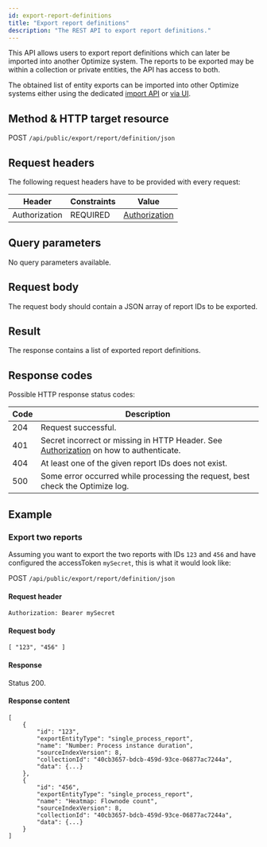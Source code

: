 ```yaml
---
id: export-report-definitions
title: "Export report definitions"
description: "The REST API to export report definitions."
---
```


This API allows users to export report definitions which can later be imported into another Optimize system. The reports to be exported may be within a collection or private entities, the API has access to both.

The obtained list of entity exports can be imported into other Optimize systems either using the dedicated [import API](../import-entities.md) or [via UI]($optimize$/components/userguide/additional-features/export-import#importing-entities).

## Method & HTTP target resource

POST `/api/public/export/report/definition/json`

## Request headers

The following request headers have to be provided with every request:

| Header        | Constraints | Value                                             |
| ------------- | ----------- | ------------------------------------------------- |
| Authorization | REQUIRED    | [Authorization](../optimize-api-authorization.md) |

## Query parameters

No query parameters available.

## Request body

The request body should contain a JSON array of report IDs to be exported.

## Result

The response contains a list of exported report definitions.

## Response codes

Possible HTTP response status codes:

| Code | Description                                                                                                               |
| ---- | ------------------------------------------------------------------------------------------------------------------------- |
| 204  | Request successful.                                                                                                       |
| 401  | Secret incorrect or missing in HTTP Header. See [Authorization](../optimize-api-authorization.md) on how to authenticate. |
| 404  | At least one of the given report IDs does not exist.                                                                      |
| 500  | Some error occurred while processing the request, best check the Optimize log.                                            |

## Example

### Export two reports

Assuming you want to export the two reports with IDs `123` and `456` and have configured the accessToken `mySecret`, this is what it would look like:

POST `/api/public/export/report/definition/json`

#### Request header

`Authorization: Bearer mySecret`

#### Request body

```
[ "123", "456" ]
```

#### Response

Status 200.

#### Response content

```
[
    {
        "id": "123",
        "exportEntityType": "single_process_report",
        "name": "Number: Process instance duration",
        "sourceIndexVersion": 8,
        "collectionId": "40cb3657-bdcb-459d-93ce-06877ac7244a",
        "data": {...}
    },
    {
        "id": "456",
        "exportEntityType": "single_process_report",
        "name": "Heatmap: Flownode count",
        "sourceIndexVersion": 8,
        "collectionId": "40cb3657-bdcb-459d-93ce-06877ac7244a",
        "data": {...}
    }
]
```
